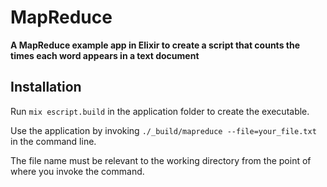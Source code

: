 # MapReduce

**A MapReduce example app in Elixir to create a script that counts the times each word appears in a text document**

## Installation

Run `mix escript.build` in the application folder to create the executable.

Use the application by invoking `./_build/mapreduce --file=your_file.txt` in the command line.

The file name must be relevant to the working directory from the point of where you invoke the command.